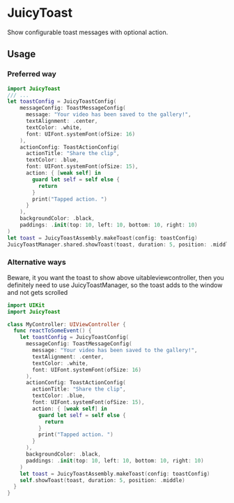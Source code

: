 # JuicyToast

Show configurable toast messages with optional action.

## Usage 

### Preferred way

```Swift
import JuicyToast
/// ...
let toastConfig = JuicyToastConfig(
    messageConfig: ToastMessageConfig(
      message: "Your video has been saved to the gallery!",
      textAlignment: .center,
      textColor: .white,
      font: UIFont.systemFont(ofSize: 16)
    ),
    actionConfig: ToastActionConfig(
      actionTitle: "Share the clip",
      textColor: .blue,
      font: UIFont.systemFont(ofSize: 15),
      action: { [weak self] in
        guard let self = self else {
          return
        }
        print("Tapped action. ")
      }
    ),
    backgroundColor: .black,
    paddings: .init(top: 10, left: 10, bottom: 10, right: 10)
)
let toast = JuicyToastAssembly.makeToast(config: toastConfig)
JuicyToastManager.shared.showToast(toast, duration: 5, position: .middle)
```

### Alternative ways

Beware, it you want the toast to show above uitableviewcontroller, then you definitely need to use JuicyToastManager, so the toast adds to the window and not gets scrolled
```Swift
import UIKit
import JuicyToast

class MyController: UIViewController {
  func reactToSomeEvent() {
    let toastConfig = JuicyToastConfig(
      messageConfig: ToastMessageConfig(
        message: "Your video has been saved to the gallery!",
        textAlignment: .center,
        textColor: .white,
        font: UIFont.systemFont(ofSize: 16)
      ),
      actionConfig: ToastActionConfig(
        actionTitle: "Share the clip",
        textColor: .blue,
        font: UIFont.systemFont(ofSize: 15),
        action: { [weak self] in
          guard let self = self else {
            return
          }
          print("Tapped action. ")
        }
      ),
      backgroundColor: .black,
      paddings: .init(top: 10, left: 10, bottom: 10, right: 10)
    )
    let toast = JuicyToastAssembly.makeToast(config: toastConfig)
    self.showToast(toast, duration: 5, position: .middle)
  }
}
```
